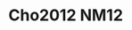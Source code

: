 # Cho2012 NM12
<a name="material" />
<script type="application/ld+json">

  {
    "@context": "https://schema.org/",
    "@type": "ChemicalSubstance",
    "http://purl.org/dc/terms/conformsTo":
      {
        "@type": "CreativeWork",
        "@id": "https://bioschemas.org/profiles/ChemicalSubstance/0.4-RELEASE/"
      },
    "@id": "https://egonw.github.io/nanowiki/nanowiki199.html#material",
    "name": "Cho2012 NM12",
    "sameAs: "http://127.0.0.1/mediawiki/index.php/Special:URIResolver/Cho2012_NM12"
  }
</script>

